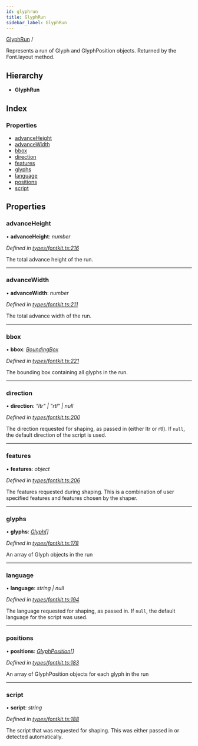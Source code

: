 ```yaml
---
id: glyphrun
title: GlyphRun
sidebar_label: GlyphRun
---
```


[GlyphRun](glyphrun.md) /

Represents a run of Glyph and GlyphPosition objects.
Returned by the Font.layout method.

## Hierarchy

* **GlyphRun**

## Index

### Properties

* [advanceHeight](glyphrun.md#advanceheight)
* [advanceWidth](glyphrun.md#advancewidth)
* [bbox](glyphrun.md#bbox)
* [direction](glyphrun.md#direction)
* [features](glyphrun.md#features)
* [glyphs](glyphrun.md#glyphs)
* [language](glyphrun.md#language)
* [positions](glyphrun.md#positions)
* [script](glyphrun.md#script)

## Properties

###  advanceHeight

• **advanceHeight**: *number*

*Defined in [types/fontkit.ts:216](https://github.com/Hopding/pdf-lib-docs/blob/36487a6/pdf-lib/src/types/fontkit.ts#L216)*

The total advance height of the run.

___

###  advanceWidth

• **advanceWidth**: *number*

*Defined in [types/fontkit.ts:211](https://github.com/Hopding/pdf-lib-docs/blob/36487a6/pdf-lib/src/types/fontkit.ts#L211)*

The total advance width of the run.

___

###  bbox

• **bbox**: *[BoundingBox](boundingbox.md)*

*Defined in [types/fontkit.ts:221](https://github.com/Hopding/pdf-lib-docs/blob/36487a6/pdf-lib/src/types/fontkit.ts#L221)*

The bounding box containing all glyphs in the run.

___

###  direction

• **direction**: *"ltr" | "rtl" | null*

*Defined in [types/fontkit.ts:200](https://github.com/Hopding/pdf-lib-docs/blob/36487a6/pdf-lib/src/types/fontkit.ts#L200)*

The direction requested for shaping, as passed in (either ltr or rtl).
If `null`, the default direction of the script is used.

___

###  features

• **features**: *object*

*Defined in [types/fontkit.ts:206](https://github.com/Hopding/pdf-lib-docs/blob/36487a6/pdf-lib/src/types/fontkit.ts#L206)*

The features requested during shaping. This is a combination of user
specified features and features chosen by the shaper.

___

###  glyphs

• **glyphs**: *[Glyph](glyph.md)[]*

*Defined in [types/fontkit.ts:178](https://github.com/Hopding/pdf-lib-docs/blob/36487a6/pdf-lib/src/types/fontkit.ts#L178)*

An array of Glyph objects in the run

___

###  language

• **language**: *string | null*

*Defined in [types/fontkit.ts:194](https://github.com/Hopding/pdf-lib-docs/blob/36487a6/pdf-lib/src/types/fontkit.ts#L194)*

The language requested for shaping, as passed in. If `null`, the default language for the
script was used.

___

###  positions

• **positions**: *[GlyphPosition](glyphposition.md)[]*

*Defined in [types/fontkit.ts:183](https://github.com/Hopding/pdf-lib-docs/blob/36487a6/pdf-lib/src/types/fontkit.ts#L183)*

An array of GlyphPosition objects for each glyph in the run

___

###  script

• **script**: *string*

*Defined in [types/fontkit.ts:188](https://github.com/Hopding/pdf-lib-docs/blob/36487a6/pdf-lib/src/types/fontkit.ts#L188)*

The script that was requested for shaping. This was either passed in or detected automatically.